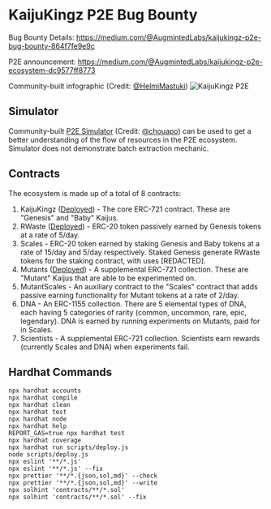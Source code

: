# KaijuKingz P2E Bug Bounty

Bug Bounty Details: https://medium.com/@AugmintedLabs/kaijukingz-p2e-bug-bounty-864f7fe9e9c

P2E announcement: https://medium.com/@AugmintedLabs/kaijukingz-p2e-ecosystem-dc9577ff8773

Community-built infographic (Credit: [@HelmiMastuki](https://twitter.com/HelmiMastuki))
![](https://pbs.twimg.com/media/FOE68omXoAcGvrV?format=jpg&name=4096x4096 "KaijuKingz P2E")

## Simulator
Community-built
[P2E Simulator](https://my.machinations.io/d/Kaiju-P2E-Simulator-V1-0/bf69f02da07c11ec8c2902f943517e50) (Credit: [@chouapo](https://twitter.com/chouapo)) can be used to get a better understanding of the flow of resources in the P2E ecosystem. Simulator does not demonstrate batch extraction mechanic.

## Contracts
The ecosystem is made up of a total of 8 contracts:

1. KaijuKingz ([Deployed](https://etherscan.io/address/0x1685133a98e1d4fc1fe8e25b7493d186c37b6b24)) - The core ERC-721 contract. These are "Genesis" and "Baby" Kaijus.
2. RWaste ([Deployed](https://etherscan.io/address/0x7e75098588b3a47b4517bdcc29c98e62f9245217)) - ERC-20 token passively earned by Genesis tokens at a rate of 5/day.
3. Scales - ERC-20 token earned by staking Genesis and Baby tokens at a rate of 15/day and 5/day respectively. Staked Genesis generate RWaste tokens for the staking contract, with uses [REDACTED].
4. Mutants ([Deployed](https://etherscan.io/address/0x83f82414b5065bb9a85e330c67b4a10f798f4ed2)) - A supplemental ERC-721 collection. These are "Mutant" Kaijus that are able to be experimented on.
5. MutantScales - An auxiliary contract to the "Scales" contract that adds passive earning functionality for Mutant tokens at a rate of 2/day.  
6. DNA - An ERC-1155 collection. There are 5 elemental types of DNA, each having 5 categories of rarity (common, uncommon, rare, epic, legendary). DNA is earned by running experiments on Mutants, paid for in Scales.
7. Scientists - A supplemental ERC-721 collection. Scientists earn rewards (currently Scales and DNA) when experiments fail.

## Hardhat Commands

```shell
npx hardhat accounts
npx hardhat compile
npx hardhat clean
npx hardhat test
npx hardhat node
npx hardhat help
REPORT_GAS=true npx hardhat test
npx hardhat coverage
npx hardhat run scripts/deploy.js
node scripts/deploy.js
npx eslint '**/*.js'
npx eslint '**/*.js' --fix
npx prettier '**/*.{json,sol,md}' --check
npx prettier '**/*.{json,sol,md}' --write
npx solhint 'contracts/**/*.sol'
npx solhint 'contracts/**/*.sol' --fix
```
